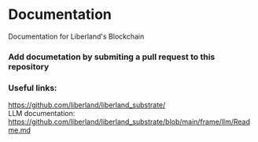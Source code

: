 # Documentation
Documentation for Liberland's Blockchain


### Add documetation by submiting a pull request to this repository


### Useful links:  
https://github.com/liberland/liberland_substrate/  
LLM documentation: https://github.com/liberland/liberland_substrate/blob/main/frame/llm/Readme.md  
